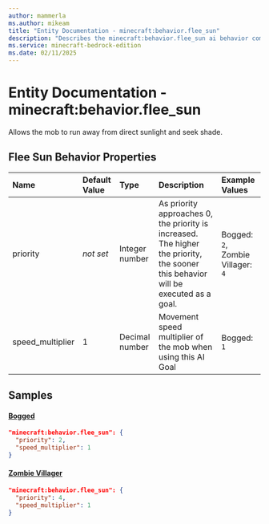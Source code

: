 ```yaml
---
author: mammerla
ms.author: mikeam
title: "Entity Documentation - minecraft:behavior.flee_sun"
description: "Describes the minecraft:behavior.flee_sun ai behavior component"
ms.service: minecraft-bedrock-edition
ms.date: 02/11/2025 
---
```


# Entity Documentation - minecraft:behavior.flee_sun

Allows the mob to run away from direct sunlight and seek shade.


## Flee Sun Behavior Properties

|Name       |Default Value |Type |Description |Example Values |
|:----------|:-------------|:----|:-----------|:------------- |
| priority | *not set* | Integer number | As priority approaches 0, the priority is increased. The higher the priority, the sooner this behavior will be executed as a goal. | Bogged: `2`, Zombie Villager: `4` | 
| speed_multiplier | 1 | Decimal number | Movement speed multiplier of the mob when using this AI Goal | Bogged: `1` | 

## Samples

#### [Bogged](https://github.com/Mojang/bedrock-samples/tree/preview/behavior_pack/entities/bogged.json)


```json
"minecraft:behavior.flee_sun": {
  "priority": 2,
  "speed_multiplier": 1
}
```

#### [Zombie Villager](https://github.com/Mojang/bedrock-samples/tree/preview/behavior_pack/entities/zombie_villager.json)


```json
"minecraft:behavior.flee_sun": {
  "priority": 4,
  "speed_multiplier": 1
}
```
